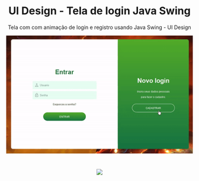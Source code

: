 </p>
<h1 align="center">UI Design - Tela de login Java Swing</h1>
<p align="center">Tela com com animação de login e registro usando Java Swing - UI Design</p>
<p align="center">
  <img src="demonstracao_login.gif" alt="Animação da tela de login">
</p>
<h1 align="center"></h1>
<p align="center">
<img src="https://img.shields.io/badge/javafx-%23FF0000.svg?style=for-the-badge&logo=javafx&logoColor=white">